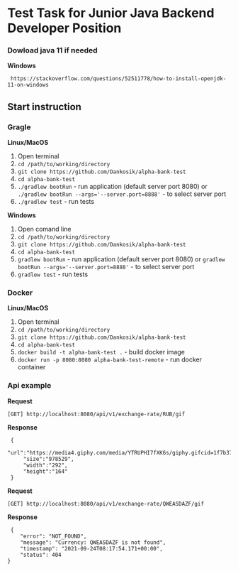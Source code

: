 # Test Task for Junior Java Backend Developer Position

### Dowload java 11 if needed

**Windows**


     https://stackoverflow.com/questions/52511778/how-to-install-openjdk-11-on-windows

## Start instruction

### Gragle

**Linux/MacOS**

1) Open terminal
2) ```cd /path/to/working/directory```
3) ```git clone https://github.com/Dankosik/alpha-bank-test```
4) ```cd alpha-bank-test```
5) ```./gradlew bootRun``` - run application (default server port 8080) or ```./gradlew bootRun --args='--server.port=8888'``` - to select server port
6) ```./gradlew test``` - run tests




**Windows**
1) Open comand line
2) ```cd /path/to/working/directory```
3) ```git clone https://github.com/Dankosik/alpha-bank-test```
4) ```cd alpha-bank-test```
5) ```gradlew bootRun``` - run application (default server port 8080) or ```gradlew bootRun --args='--server.port=8888'``` - to select server port
6) ```gradlew test``` - run tests

### Docker

**Linux/MacOS**

1) Open terminal
2) ```cd /path/to/working/directory```
3) ```git clone https://github.com/Dankosik/alpha-bank-test```
4) ```cd alpha-bank-test```
5) ```docker build -t alpha-bank-test .``` - build docker image
6) ```docker run -p 8080:8080 alpha-bank-test-remote``` - run docker container

### Api example

**Request**
 
```[GET] http://localhost:8080/api/v1/exchange-rate/RUB/gif```
    
**Response**
```  
 {
     "url":"https://media4.giphy.com/media/YTRUPHI7fXK6s/giphy.gifcid=1f7b3757yg4dujtj1weh7v0v3m5bittbha29gwlcdrlqvb9q&rid=giphy.gif&ct=g",
     "size":"978529",
     "width":"292",
     "height":"164"
 }
 ```
 
 **Request**
 
```[GET] http://localhost:8080/api/v1/exchange-rate/QWEASDAZF/gif```
    
**Response**
```  
 {
    "error": "NOT_FOUND",
    "message": "Currency: QWEASDAZF is not found",
    "timestamp": "2021-09-24T08:17:54.171+00:00",
    "status": 404
}
 ```
